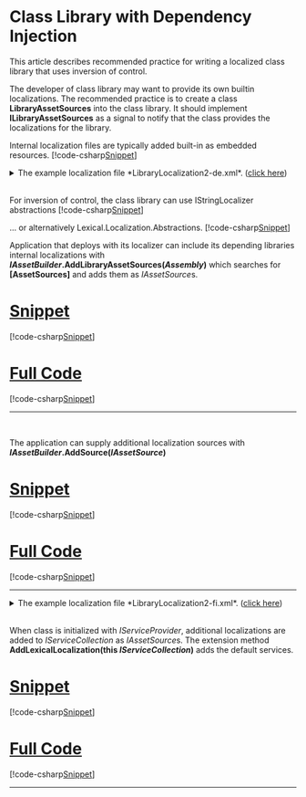﻿# Class Library with Dependency Injection

This article describes recommended practice for writing a localized class library that uses inversion of control.

The developer of class library may want to provide its own builtin localizations. 
The recommended practice is to create a class **LibraryAssetSources** into the class library.
It should implement **ILibraryAssetSources** as a signal to notify that the class provides the localizations for the library.

Internal localization files are typically added built-in as embedded resources.
[!code-csharp[Snippet](LibraryAssetSources.cs)]
<details>
  <summary>The example localization file *LibraryLocalization2-de.xml*.  (<u>click here</u>)</summary>
[!code-xml[Snippet](../../LibraryLocalization2-de.xml)]
</details>
<br/>

For inversion of control, the class library can use IStringLocalizer abstractions
[!code-csharp[Snippet](MyClass.cs)]

... or alternatively Lexical.Localization.Abstractions.
[!code-csharp[Snippet](MyClassB.cs)]
<br/>

Application that deploys with its localizer can include its depending libraries internal localizations with 
**<i>IAssetBuilder</i>.AddLibraryAssetSources(*Assembly*)** which searches for **[AssetSources]** and adds them as *IAssetSource*s.
# [Snippet](#tab/snippet-1)
[!code-csharp[Snippet](LibraryConsumer1.cs#Snippet)]
# [Full Code](#tab/full-1)
[!code-csharp[Snippet](LibraryConsumer1.cs)]
***
<br/>

The application can supply additional localization sources with **<i>IAssetBuilder</i>.AddSource(*IAssetSource*)**
# [Snippet](#tab/snippet-2)
[!code-csharp[Snippet](LibraryConsumer2.cs#Snippet)]
# [Full Code](#tab/full-2)
[!code-csharp[Snippet](LibraryConsumer2.cs)]
***
<details>
  <summary>The example localization file *LibraryLocalization2-fi.xml*.  (<u>click here</u>)</summary>
[!code-xml[Snippet](../../LibraryLocalization2-fi.xml)]
</details>
<br/>

When class is initialized with *IServiceProvider*, additional localizations are added to *IServiceCollection* as *IAssetSource*s.
The extension method **AddLexicalLocalization(this <i>IServiceCollection</i>)** adds the default services.
# [Snippet](#tab/snippet-3)
[!code-csharp[Snippet](LibraryConsumer3.cs#Snippet)]
# [Full Code](#tab/full-3)
[!code-csharp[Snippet](LibraryConsumer3.cs)]
***

